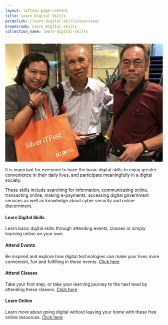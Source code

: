 ```yaml
---
layout: leftnav-page-content
title: Learn Digital Skills
permalink: /learn-digital-skills/overview/
breadcrumb: Learn Digital Skills
collection_name: learn-digital-skills
---
```

![overview](/images/learn-digital-skills/learn-digital-skills-overview.jpeg)

It is important for everyone to have the basic digital skills to enjoy greater convenience in their daily lives, and participate meaningfully in a digital society. 

These skills include searching for information, communicating online, transacting online, making e-payments, accessing digital government services as well as knowledge about cyber security and online discernment. <br>

#### **Learn Digital Skills**<br>

Learn basic digital skills through attending events, classes or simply learning online on your own. <br>

#### Attend Events<br>

Be inspired and explore how digital technologies can make your lives more convenient, fun and fulfilling in these events. [Click here](/events/)<br>

#### Attend Classes<br>

Take your first step, or take your learning journey to the next level by attending these classes. [Click here](/learn-digital-skills/attend-classes/overview/)<br>

#### Learn Online<br>

Learn more about going digital without leaving your home with these free online resources. [Click here](/learn-digital-skills/learn-online/overview/)



